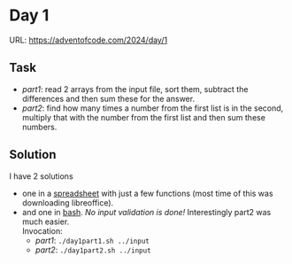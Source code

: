 # Day 1

URL: https://adventofcode.com/2024/day/1

## Task
* _part1_: read 2 arrays from the input file, sort them, subtract the differences and then sum these for the answer.
* _part2_: find how many times a number from the first list is in the second, multiply that with the number from the first list and then sum these numbers.

## Solution
I have 2 solutions
* one in a [spreadsheet](excel) with just a few functions (most time of this was downloading libreoffice).
* and one in [bash](bash). _No input validation is done!_ Interestingly part2 was much easier.\
Invocation: 
    * _part1_: `./day1part1.sh ../input`
    * _part2_: `./day1part2.sh ../input`

